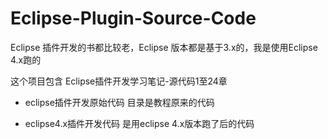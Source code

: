 # Eclipse-Plugin-Source-Code

Eclipse 插件开发的书都比较老，Eclipse 版本都是基于3.x的，我是使用Eclipse 4.x跑的

这个项目包含 Eclipse插件开发学习笔记-源代码1至24章

- eclipse插件开发原始代码 目录是教程原来的代码

- eclipse4.x插件开发代码 是用eclipse 4.x版本跑了后的代码



